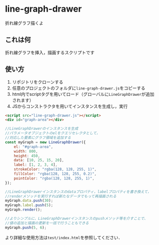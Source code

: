 # line-graph-drawer
折れ線グラフ描くよ

## これは何
折れ線グラフを挿入，描画するスクリプトです

## 使い方
1. リポジトリをクローンする
1. 任意のプロジェクトのフォルダに`line-graph-drawer.js`をコピーする
1. html内でscriptタグを用いてロード（グローバルに`LineGraphDrawer`が追加されます）
1. JSからコンストラクタを用いてインスタンスを生成し，実行

```html
<script src="line-graph-drawer.js"></script>
<div id="graph-area"></div>
```


```js
//LineGraphDrawerのインスタンスを生成
//パラメータオブジェクトのelをクエリセレクタとして，
//対応した要素にグラフ領域を追加する
const myGraph = new LineGraphDrawer({
    el: "#graph-area",
    width: 800,
    height: 450,
    data: [10, 25, 15, 20],
    label: [1, 2, 3, 4],
    strokeColor: "rgba(128, 128, 255, 1)",
    fillColor: "rgba(128, 128, 255, 0.2)",
    pointColor: "rgba(128, 128, 255, 1)",
});

//LineGraphDrawerインスタンスのdataプロパティ，labelプロパティを書き換えて，
//renderメソッドを実行すれば新たなデータでもって再描画される
myGraph.data.push(30);
myGraph.label.push(5);
myGraph.render();

//よりシンプルに、LineGraphDrawerインスタンスのpushメソッド等を介すことで、
//値の追加と描画の更新を一括で行うこともできる
myGraph.push(5, 6);
```

より詳細な使用方法は`test/index.html`を参照してください．